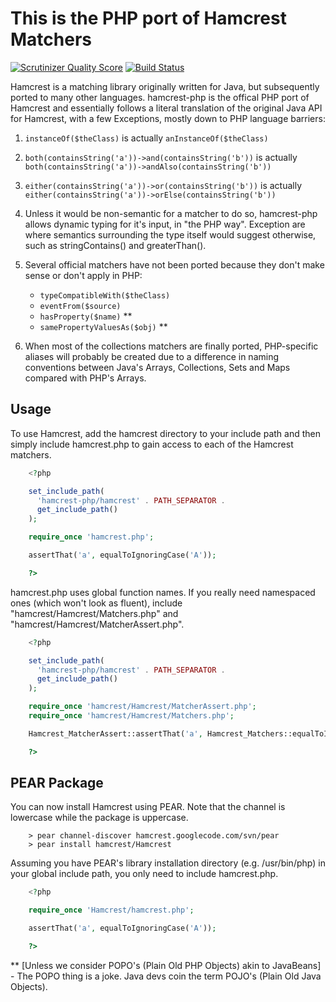 This is the PHP port of Hamcrest Matchers
=========================================

[![Scrutinizer Quality Score](https://scrutinizer-ci.com/g/hamcrest/hamcrest-php/badges/quality-score.png?s=754f5c0556419fc6204917ca9a9dcf2fa2b45ed0)](https://scrutinizer-ci.com/g/hamcrest/hamcrest-php/)
[![Build Status](https://travis-ci.org/hamcrest/hamcrest-php.png?branch=master)](https://travis-ci.org/hamcrest/hamcrest-php)

Hamcrest is a matching library originally written for Java, but
subsequently ported to many other languages.  hamcrest-php is the
offical PHP port of Hamcrest and essentially follows a literal
translation of the original Java API for Hamcrest, with a few
Exceptions, mostly down to PHP language barriers:

  1. `instanceOf($theClass)` is actually `anInstanceOf($theClass)`

  2. `both(containsString('a'))->and(containsString('b'))`
     is actually `both(containsString('a'))->andAlso(containsString('b'))`

  3. `either(containsString('a'))->or(containsString('b'))`
     is actually `either(containsString('a'))->orElse(containsString('b'))`

  4. Unless it would be non-semantic for a matcher to do so, hamcrest-php
     allows dynamic typing for it's input, in "the PHP way". Exception are
     where semantics surrounding the type itself would suggest otherwise,
     such as stringContains() and greaterThan().

  5. Several official matchers have not been ported because they don't
     make sense or don't apply in PHP:
     
       - `typeCompatibleWith($theClass)`
       - `eventFrom($source)`
       - `hasProperty($name)` **
       - `samePropertyValuesAs($obj)` **

  6. When most of the collections matchers are finally ported, PHP-specific
     aliases will probably be created due to a difference in naming
     conventions between Java's Arrays, Collections, Sets and Maps compared
     with PHP's Arrays.

Usage
-----

To use Hamcrest, add the hamcrest directory to your include path and then
simply include hamcrest.php to gain access to each of the Hamcrest matchers.

```php
    <?php

    set_include_path(
      'hamcrest-php/hamcrest' . PATH_SEPARATOR .
      get_include_path()
    );

    require_once 'hamcrest.php';

    assertThat('a', equalToIgnoringCase('A'));

    ?>
```

hamcrest.php uses global function names.  If you really need namespaced ones
(which won't look as fluent), include "hamcrest/Hamcrest/Matchers.php" and
"hamcrest/Hamcrest/MatcherAssert.php".

```php
    <?php

    set_include_path(
      'hamcrest-php/hamcrest' . PATH_SEPARATOR .
      get_include_path()
    );

    require_once 'hamcrest/Hamcrest/MatcherAssert.php';
    require_once 'hamcrest/Hamcrest/Matchers.php';

    Hamcrest_MatcherAssert::assertThat('a', Hamcrest_Matchers::equalToIgnoringCase('A'));

    ?>
```

PEAR Package
------------

You can now install Hamcrest using PEAR.  Note that the channel is lowercase
while the package is uppercase.

```cli
    > pear channel-discover hamcrest.googlecode.com/svn/pear
    > pear install hamcrest/Hamcrest
```

Assuming you have PEAR's library installation directory (e.g. /usr/bin/php)
in your global include path, you only need to include hamcrest.php.

```php
    <?php

    require_once 'Hamcrest/hamcrest.php';

    assertThat('a', equalToIgnoringCase('A'));

    ?>
```

  ** [Unless we consider POPO's (Plain Old PHP Objects) akin to JavaBeans]
     - The POPO thing is a joke.  Java devs coin the term POJO's (Plain Old
       Java Objects).
